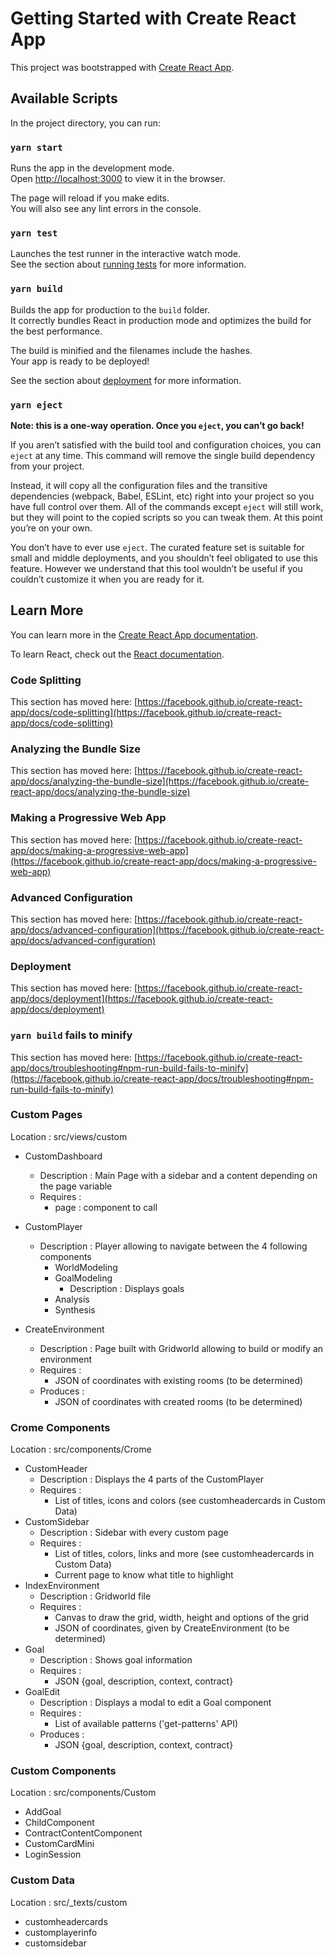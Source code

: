 # Getting Started with Create React App

This project was bootstrapped with [Create React App](https://github.com/facebook/create-react-app).

## Available Scripts

In the project directory, you can run:

### `yarn start`

Runs the app in the development mode.\
Open [http://localhost:3000](http://localhost:3000) to view it in the browser.

The page will reload if you make edits.\
You will also see any lint errors in the console.

### `yarn test`

Launches the test runner in the interactive watch mode.\
See the section about [running tests](https://facebook.github.io/create-react-app/docs/running-tests) for more information.

### `yarn build`

Builds the app for production to the `build` folder.\
It correctly bundles React in production mode and optimizes the build for the best performance.

The build is minified and the filenames include the hashes.\
Your app is ready to be deployed!

See the section about [deployment](https://facebook.github.io/create-react-app/docs/deployment) for more information.

### `yarn eject`

**Note: this is a one-way operation. Once you `eject`, you can’t go back!**

If you aren’t satisfied with the build tool and configuration choices, you can `eject` at any time. This command will remove the single build dependency from your project.

Instead, it will copy all the configuration files and the transitive dependencies (webpack, Babel, ESLint, etc) right into your project so you have full control over them. All of the commands except `eject` will still work, but they will point to the copied scripts so you can tweak them. At this point you’re on your own.

You don’t have to ever use `eject`. The curated feature set is suitable for small and middle deployments, and you shouldn’t feel obligated to use this feature. However we understand that this tool wouldn’t be useful if you couldn’t customize it when you are ready for it.

## Learn More

You can learn more in the [Create React App documentation](https://facebook.github.io/create-react-app/docs/getting-started).

To learn React, check out the [React documentation](https://reactjs.org/).

### Code Splitting

This section has moved here: [https://facebook.github.io/create-react-app/docs/code-splitting](https://facebook.github.io/create-react-app/docs/code-splitting)

### Analyzing the Bundle Size

This section has moved here: [https://facebook.github.io/create-react-app/docs/analyzing-the-bundle-size](https://facebook.github.io/create-react-app/docs/analyzing-the-bundle-size)

### Making a Progressive Web App

This section has moved here: [https://facebook.github.io/create-react-app/docs/making-a-progressive-web-app](https://facebook.github.io/create-react-app/docs/making-a-progressive-web-app)

### Advanced Configuration

This section has moved here: [https://facebook.github.io/create-react-app/docs/advanced-configuration](https://facebook.github.io/create-react-app/docs/advanced-configuration)

### Deployment

This section has moved here: [https://facebook.github.io/create-react-app/docs/deployment](https://facebook.github.io/create-react-app/docs/deployment)

### `yarn build` fails to minify

This section has moved here: [https://facebook.github.io/create-react-app/docs/troubleshooting#npm-run-build-fails-to-minify](https://facebook.github.io/create-react-app/docs/troubleshooting#npm-run-build-fails-to-minify)

### Custom Pages

Location : src/views/custom

- CustomDashboard
    - Description : Main Page with a sidebar and a content depending on the page variable 
    - Requires : 
      - page : component to call

- CustomPlayer
    - Description : Player allowing to navigate between the 4 following components
        - WorldModeling
        - GoalModeling
            - Description : Displays goals
        - Analysis
        - Synthesis
    
- CreateEnvironment
    - Description : Page built with Gridworld allowing to build or modify an environment
    - Requires :
        - JSON of coordinates with existing rooms (to be determined)
    - Produces :
        - JSON of coordinates with created rooms (to be determined)

### Crome Components

Location : src/components/Crome

- CustomHeader
    - Description : Displays the 4 parts of the CustomPlayer
    - Requires :
        - List of titles, icons and colors (see customheadercards in Custom Data)
- CustomSidebar
    - Description : Sidebar with every custom page
    - Requires :
        - List of titles, colors, links and more (see customheadercards in Custom Data)
        - Current page to know what title to highlight
- IndexEnvironment
    - Description : Gridworld file
    - Requires :
        - Canvas to draw the grid, width, height and options of the grid
        - JSON of coordinates, given by CreateEnvironment (to be determined)
- Goal
    - Description : Shows goal information
    - Requires :
        - JSON {goal, description, context, contract}
- GoalEdit
    - Description : Displays a modal to edit a Goal component
    - Requires :
        - List of available patterns ('get-patterns' API)
    - Produces :
        - JSON {goal, description, context, contract}

### Custom Components

Location : src/components/Custom

- AddGoal
- ChildComponent
- ContractContentComponent
- CustomCardMini
- LoginSession

### Custom Data

Location : src/_texts/custom

- customheadercards
- customplayerinfo
- customsidebar